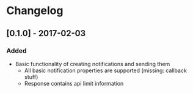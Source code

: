 # Changelog

## [0.1.0] - 2017-02-03

### Added

- Basic functionality of creating notifications and sending them
  - All basic notification properties are supported (missing: callback stuff)
  - Response contains api limit information

